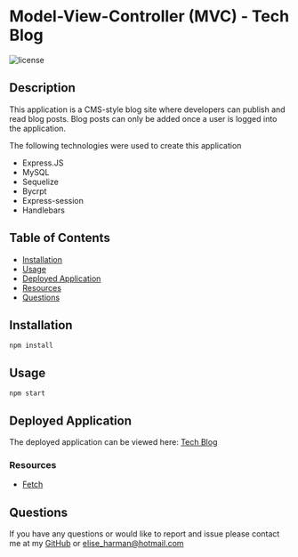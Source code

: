 # Model-View-Controller (MVC) - Tech Blog

![license](https://img.shields.io/badge/License-MIT-blue.svg)

## Description

This application is a CMS-style blog site where developers can publish and read blog posts. Blog posts can only be added once a user is logged into the application.

The following technologies were used to create this application

- Express.JS
- MySQL
- Sequelize
- Bycrpt
- Express-session
- Handlebars

## Table of Contents

- [Installation](#installation)
- [Usage](#usage)
- [Deployed Application](#deplyedApplication)
- [Resources](#resources)
- [Questions](#questions)

## Installation

```
npm install
```

## Usage

```
npm start
```

## Deployed Application

The deployed application can be viewed here: [Tech Blog](http://arcane-badlands-76219.herokuapp.com/)

### Resources

- [Fetch](https://developer.mozilla.org/en-US/docs/Web/API/Fetch_API/Using_Fetch)

## Questions

If you have any questions or would like to report and issue please contact me at my [GitHub](https://github.com/harmane4) or elise_harman@hotmail.com
